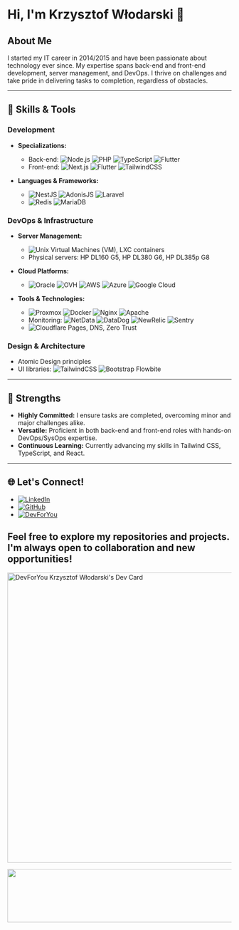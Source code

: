 # Hi, I'm Krzysztof Włodarski 👋

## About Me

I started my IT career in 2014/2015 and have been passionate about technology ever since. My expertise spans back-end and front-end development, server management, and DevOps. I thrive on challenges and take pride in delivering tasks to completion, regardless of obstacles.

---

## 🚀 Skills & Tools

### Development
- **Specializations:**
    - Back-end: ![Node.js](https://img.shields.io/badge/-Node.js-339933?style=flat-square&logo=Node.js&logoColor=white) ![PHP](https://img.shields.io/badge/-PHP-777BB4?style=flat-square&logo=php&logoColor=white) ![TypeScript](https://img.shields.io/badge/-TypeScript-3178C6?style=flat-square&logo=typescript&logoColor=white) ![Flutter](https://img.shields.io/badge/-Flutter-02569B?style=flat-square&logo=flutter&logoColor=white)
    - Front-end: ![Next.js](https://img.shields.io/badge/-Next.js-000000?style=flat-square&logo=next.js&logoColor=white) ![Flutter](https://img.shields.io/badge/-Flutter-02569B?style=flat-square&logo=flutter&logoColor=white) ![TailwindCSS](https://img.shields.io/badge/-TailwindCSS-06B6D4?style=flat-square&logo=tailwindcss&logoColor=white)

- **Languages & Frameworks:**
    - ![NestJS](https://img.shields.io/badge/-NestJS-E0234E?style=flat-square&logo=nestjs&logoColor=white) ![AdonisJS](https://img.shields.io/badge/-AdonisJS-220052?style=flat-square&logo=adonisjs&logoColor=white) ![Laravel](https://img.shields.io/badge/-Laravel-FF2D20?style=flat-square&logo=laravel&logoColor=white)
    - ![Redis](https://img.shields.io/badge/-Redis-DC382D?style=flat-square&logo=redis&logoColor=white) ![MariaDB](https://img.shields.io/badge/-MariaDB-003545?style=flat-square&logo=mariadb&logoColor=white)

### DevOps & Infrastructure
- **Server Management:**
    - ![Unix](https://img.shields.io/badge/-Unix-FCC624?style=flat-square&logo=linux&logoColor=black) Virtual Machines (VM), LXC containers
    - Physical servers: HP DL160 G5, HP DL380 G6, HP DL385p G8

- **Cloud Platforms:**
    - ![Oracle](https://img.shields.io/badge/-Oracle-F80000?style=flat-square&logo=oracle&logoColor=white) ![OVH](https://img.shields.io/badge/-OVH-123F6D?style=flat-square&logo=ovh&logoColor=white) ![AWS](https://img.shields.io/badge/-AWS-232F3E?style=flat-square&logo=amazon-aws&logoColor=white) ![Azure](https://img.shields.io/badge/-Azure-0078D4?style=flat-square&logo=microsoft-azure&logoColor=white) ![Google Cloud](https://img.shields.io/badge/-Google%20Cloud-4285F4?style=flat-square&logo=google-cloud&logoColor=white)

- **Tools & Technologies:**
    - ![Proxmox](https://img.shields.io/badge/-Proxmox-E57000?style=flat-square&logo=proxmox&logoColor=white) ![Docker](https://img.shields.io/badge/-Docker-2496ED?style=flat-square&logo=docker&logoColor=white) ![Nginx](https://img.shields.io/badge/-Nginx-009639?style=flat-square&logo=nginx&logoColor=white) ![Apache](https://img.shields.io/badge/-Apache-D22128?style=flat-square&logo=apache&logoColor=white)
    - Monitoring: ![NetData](https://img.shields.io/badge/-NetData-00C957?style=flat-square&logo=netdata&logoColor=white) ![DataDog](https://img.shields.io/badge/-Datadog-632CA6?style=flat-square&logo=datadog&logoColor=white) ![NewRelic](https://img.shields.io/badge/-New%20Relic-008C99?style=flat-square&logo=new-relic&logoColor=white) ![Sentry](https://img.shields.io/badge/-Sentry-362D59?style=flat-square&logo=sentry&logoColor=white)
    - ![Cloudflare](https://img.shields.io/badge/-Cloudflare-F38020?style=flat-square&logo=cloudflare&logoColor=white) Pages, DNS, Zero Trust

### Design & Architecture
- Atomic Design principles
- UI libraries: ![TailwindCSS](https://img.shields.io/badge/-TailwindCSS-06B6D4?style=flat-square&logo=tailwindcss&logoColor=white) ![Bootstrap](https://img.shields.io/badge/-Bootstrap-7952B3?style=flat-square&logo=bootstrap&logoColor=white) Flowbite

---

## 💪 Strengths

- **Highly Committed:** I ensure tasks are completed, overcoming minor and major challenges alike.
- **Versatile:** Proficient in both back-end and front-end roles with hands-on DevOps/SysOps expertise.
- **Continuous Learning:** Currently advancing my skills in Tailwind CSS, TypeScript, and React.

---

## 🌐 Let's Connect!
- [![LinkedIn](https://img.shields.io/badge/-LinkedIn-0A66C2?style=flat-square&logo=linkedin&logoColor=white)](https://www.linkedin.com/in/krzysztof-włodarski)
- [![GitHub](https://img.shields.io/badge/-GitHub-181717?style=flat-square&logo=github&logoColor=white)](https://github.com/Ziut3k-dev)
- [![DevForYou](https://img.shields.io/badge/-DevForYou-1A1A1A?style=flat-square&logo=dev.to&logoColor=white)](https://devforyou.pl)

Feel free to explore my repositories and projects. I'm always open to collaboration and new opportunities!
---

<a href="https://app.daily.dev/kychuwwk"><img src="https://api.daily.dev/devcards/v2/u2lW8m7uiETrzwj1cFGs1.png?type=wide&r=3iw" width="652" alt="DevForYou Krzysztof Włodarski's Dev Card"/></a>


<a href="https://github.com/devxb/gitanimals">
  <img
    src="https://render.gitanimals.org/lines/Ziut3k-dev?pet-id=656806623466603709"
    width="600"
    height="120"
  />
</a>
